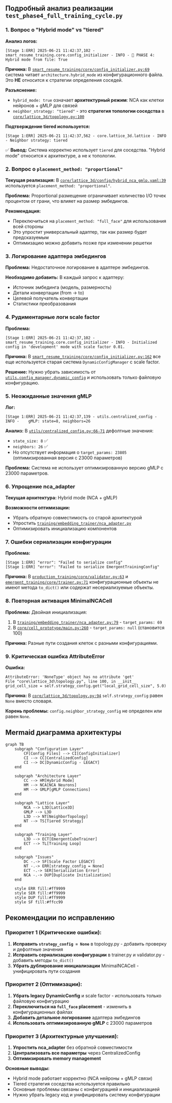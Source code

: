 ## Подробный анализ реализации `test_phase4_full_training_cycle.py`

### 1. **Вопрос о "Hybrid mode" vs "tiered"**

**Анализ логов:**

```
[Stage 1:ERR] 2025-06-21 11:42:37,102 - smart_resume_training.core.config_initializer - INFO - 🔧 PHASE 4: Hybrid mode from file: True
```

**Причина:** В [`smart_resume_training/core/config_initializer.py:69`](smart_resume_training/core/config_initializer.py:69) система читает `architecture.hybrid_mode` из конфигурационного файла. Это **НЕ** относится к стратегии определения соседей.

**Разъяснение:**

- `hybrid_mode: true` означает **архитектурный режим**: NCA как клетки нейронов + gMLP для связей
- `neighbor_strategy: "tiered"` - это **стратегия топологии соседства** в [`core/lattice_3d/topology.py:100`](core/lattice_3d/topology.py:100)

**Подтверждение tiered используется:**

```
[Stage 1:ERR] 2025-06-21 11:42:37,562 - core.lattice_3d.lattice - INFO - Neighbor strategy: tiered
```

✅ **Вывод:** Система корректно использует `tiered` для соседства. "Hybrid mode" относится к архитектуре, а не к топологии.

### 2. **Вопрос о `placement_method: "proportional"`**

**Текущая реализация:** В [`core/lattice_3d/config/hybrid_nca_gmlp.yaml:39`](core/lattice_3d/config/hybrid_nca_gmlp.yaml:39) используется `placement_method: "proportional"`.

**Проблема:** Proportional размещение ограничивает количество I/O точек процентом от грани, что влияет на размер эмбедингов.

**Рекомендация:**

- Переключиться на `placement_method: "full_face"` для использования всей стороны
- Это упростит универсальный адаптер, так как размер будет предсказуемым
- Оптимизацию можно добавить позже при изменении решетки

### 3. **Логирование адаптера эмбедингов**

**Проблема:** Недостаточное логирование в адаптере эмбедингов.

**Необходимо добавить:** В каждый запрос к адаптеру:

- Источник эмбединга (модель, размерность)
- Детали конвертации (from → to)
- Целевой получатель конвертации
- Статистики преобразования

### 4. **Рудиментарные логи scale factor**

**Проблема:**

```
[Stage 1:ERR] 2025-06-21 11:42:37,102 - smart_resume_training.core.config_initializer - INFO - Initialized config in 'development' mode with scale factor 0.01.
```

**Причина:** В [`smart_resume_training/core/config_initializer.py:162`](smart_resume_training/core/config_initializer.py:162) все еще используется старая система `DynamicConfigManager` с scale factor.

**Решение:** Нужно убрать зависимость от [`utils.config_manager.dynamic_config`](utils/config_manager/dynamic_config.py:1) и использовать только файловую конфигурацию.

### 5. **Неожиданные значения gMLP**

**Лог:**

```
[Stage 1:ERR] 2025-06-21 11:42:37,139 - utils.centralized_config - INFO -    gMLP: state=8, neighbors=26
```

**Анализ:** В [`utils/centralized_config.py:66-71`](utils/centralized_config.py:66-71) дефолтные значения:

- `state_size: 8` ✅
- `neighbors: 26` ✅
- Но отсутствует информация о `target_params: 23805` (оптимизированная версия с 23000 параметров)

**Проблема:** Система не использует оптимизированную версию gMLP с 23000 параметров.

### 6. **Упрощение nca_adapter**

**Текущая архитектура:** Hybrid mode (NCA + gMLP)

**Возможности оптимизации:**

- Убрать обратную совместимость со старой архитектурой
- Упростить [`training/embedding_trainer/nca_adapter.py`](training/embedding_trainer/nca_adapter.py:1)
- Оптимизировать инициализацию компонентов

### 7. **Ошибки сериализации конфигурации**

**Проблема:**

```
[Stage 1:ERR] "error": "Failed to serialize config"
[Stage 1:ERR] "error": "Failed to serialize EmergentTrainingConfig"
```

**Причина:** В [`production_training/core/validator.py:63`](production_training/core/validator.py:63) и [`emergent_training/core/trainer.py:71`](emergent_training/core/trainer.py:71) конфигурационные объекты не имеют метода `to_dict()` или содержат несериализуемые объекты.

### 8. **Повторная активация MinimalNCACell**

**Проблема:** Двойная инициализация:

1. В [`training/embedding_trainer/nca_adapter.py:79`](training/embedding_trainer/nca_adapter.py:79) - `target_params: 69`
2. В [`core/cell_prototype/main.py:260`](core/cell_prototype/main.py:260) - `target_params: null` (становится 100)

**Причина:** Разные пути создания клеток с разными конфигурациями.

### 9. **Критическая ошибка AttributeError**

**Ошибка:**

```
AttributeError: 'NoneType' object has no attribute 'get'
File "core\lattice_3d\topology.py", line 100, in __init__
grid_cell_size = self.strategy_config.get("local_grid_cell_size", 5.0)
```

**Причина:** В [`core/lattice_3d/topology.py:94`](core/lattice_3d/topology.py:94) `self.strategy_config` равен `None` вместо словаря.

**Корень проблемы:** `config.neighbor_strategy_config` не определен или равен `None`.

## Mermaid диаграмма архитектуры

```mermaid
graph TB
    subgraph "Configuration Layer"
        CF[Config Files] --> CI[ConfigInitializer]
        CI --> CC[CentralizedConfig]
        CI --> DC[DynamicConfig - LEGACY]
    end

    subgraph "Architecture Layer"
        CC --> HM[Hybrid Mode]
        HM --> NCA[NCA Neurons]
        HM --> GMLP[gMLP Connections]
    end

    subgraph "Lattice Layer"
        NCA --> L3D[Lattice3D]
        GMLP --> L3D
        L3D --> NT[NeighborTopology]
        NT --> TS[Tiered Strategy]
    end

    subgraph "Training Layer"
        L3D --> ECT[EmergentCubeTrainer]
        ECT --> TL[Training Loop]
    end

    subgraph "Issues"
        DC -.-> SF[Scale Factor LEGACY]
        NT -.-> ERR[strategy_config = None]
        ECT -.-> SER[Serialization Error]
        NCA -.-> DUP[Duplicate Initialization]
    end

    style ERR fill:#ff9999
    style SER fill:#ff9999
    style DUP fill:#ff9999
    style SF fill:#ffcc99
```

## Рекомендации по исправлению

### Приоритет 1 (Критические ошибки):

1. **Исправить `strategy_config = None`** в topology.py - добавить проверку и дефолтные значения
2. **Исправить сериализацию конфигурации** в trainer.py и validator.py - добавить методы `to_dict()`
3. **Убрать дублирование инициализации** MinimalNCACell - унифицировать пути создания

### Приоритет 2 (Оптимизации):

1. **Убрать legacy DynamicConfig** и scale factor - использовать только файловую конфигурацию
2. **Переключиться на `full_face` placement** - изменить в конфигурационных файлах
3. **Добавить детальное логирование** адаптера эмбедингов
4. **Использовать оптимизированную gMLP** с 23000 параметров

### Приоритет 3 (Архитектурные улучшения):

1. **Упростить nca_adapter** без обратной совместимости
2. **Централизовать все параметры** через CentralizedConfig
3. **Оптимизировать memory management**

**Основные выводы:**

- Hybrid mode работает корректно (NCA нейроны + gMLP связи)
- Tiered стратегия соседства используется правильно
- Основные проблемы связаны с конфигурацией и инициализацией
- Нужно убрать legacy код и унифицировать систему конфигурации
